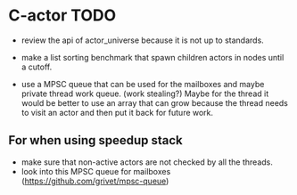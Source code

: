 # C-actor TODO

- review the api of actor_universe because it is not up to standards.

- make a list sorting benchmark that spawn children actors in nodes until a cutoff.
- use a MPSC queue that can be used for the mailboxes and maybe private thread work queue. (work stealing?)
Maybe for the thread it would be better to use an array that can grow because the thread needs to visit an actor and then put it back for future work.



## For when using speedup stack
- make sure that non-active actors are not checked by all the threads.
- look into this MPSC queue for mailboxes (https://github.com/grivet/mpsc-queue)
